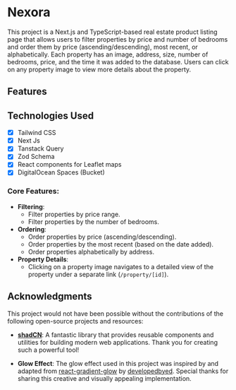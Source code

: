 # Nexora
This project is a Next.js and TypeScript-based real estate product listing page that allows users to filter properties by price and number of bedrooms and order them by price (ascending/descending), most recent, or alphabetically. Each property has an image, address, size, number of bedrooms, price, and the time it was added to the database. Users can click on any property image to view more details about the property.

## Features

## Technologies Used
- [x] Tailwind CSS
- [x] Next Js
- [x] Tanstack Query
- [x] Zod Schema
- [x] React components for Leaflet maps
- [x] DigitalOcean Spaces (Bucket)
 
### Core Features:
- **Filtering**: 
  - Filter properties by price range.
  - Filter properties by the number of bedrooms.
- **Ordering**: 
  - Order properties by price (ascending/descending).
  - Order properties by the most recent (based on the date added).
  - Order properties alphabetically by address.
- **Property Details**: 
  - Clicking on a property image navigates to a detailed view of the property under a separate link (`/property/[id]`).

## Acknowledgments

This project would not have been possible without the contributions of the following open-source projects and resources:

- **[shadCN](https://ui.shadcn.com/)**: A fantastic library that provides reusable components and utilities for building modern web applications. Thank you for creating such a powerful tool!

- **Glow Effect**: The glow effect used in this project was inspired by and adapted from [react-gradient-glow](https://github.com/developedbyed/react-gradient-glow) by [developedbyed](https://github.com/developedbyed). Special thanks for sharing this creative and visually appealing implementation.
  
